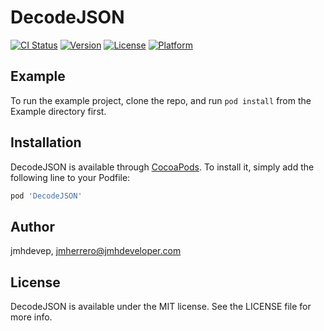 # DecodeJSON


[![CI Status](https://img.shields.io/travis/jmhdevep/DecodeJSON.svg?style=flat)](https://travis-ci.org/jmhdevelop/DecodeJSON.svg?branch=master)
[![Version](https://img.shields.io/cocoapods/v/DecodeJSON.svg?style=flat)](https://cocoapods.org/pods/DecodeJSON)
[![License](https://img.shields.io/cocoapods/l/DecodeJSON.svg?style=flat)](https://cocoapods.org/pods/DecodeJSON)
[![Platform](https://img.shields.io/cocoapods/p/DecodeJSON.svg?style=flat)](https://cocoapods.org/pods/DecodeJSON)

## Example

To run the example project, clone the repo, and run `pod install` from the Example directory first.

## Installation

DecodeJSON is available through [CocoaPods](https://cocoapods.org). To install
it, simply add the following line to your Podfile:

```ruby
pod 'DecodeJSON'
```

## Author

jmhdevep, jmherrero@jmhdeveloper.com

## License

DecodeJSON is available under the MIT license. See the LICENSE file for more info.
